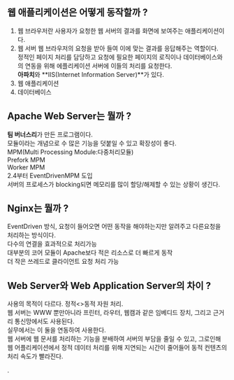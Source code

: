 
## 웹 애플리케이션은 어떻게 동작할까 ?
1. 웹 브라우저란 사용자가 요청한 웹 서버의 결과를 화면에 보여주는 애플리케이션이다.
2. 웹 서버 웹 브라우저의 요청을 받아 들여 이에 맞는 결과를 응답해주는 역할이다.<br/>
    정적인 페이지 처리를 담당하고 요청에 필요한 페이지의 로직이나 데이터베이스와의 연동을 위해 에플리케이션 서버에 이들의 처리를 요청한다.<br/>
    **아파치**와 **IIS(Internet Information Server)**가 있다.
3. 웹 애플리케이션
4. 데이터베이스

## Apache Web Server는 뭘까 ?
**팀 버너스리**가 만든 프로그램이다.<br/>
모듈이라는 개념으로 수 많은 기능을 덧붙일 수 있고 확장성이 좋다.<br/>
MPM(Multi Processing Module:다중처리모듈)<br/>
Prefork MPM<br/>
Worker MPM<br/>
2.4부터 EventDrivenMPM 도입<br/>
서버의 프로세스가 blocking되면 메모리를 많이 할당/해제할 수 있는 상황이 생긴다.<br/>

## Nginx는 뭘까 ?
EventDriven 방식, 요청이 들어오면 어떤 동작을 해야하는지만 알려주고 다른요청을 처리하는 방식이다.<br/>
다수의 연결을 효과적으로 처리가능<br/>
대부분의 코어 모듈이 Apache보다 적은 리소스로 더 빠르게 동작<br/>
더 작은 쓰레드로 클라이언트 요청 처리 가능<br/>

## Web Server와 Web Application Server의 차이 ?
사용의 목적이 다르다. 정적<>동적 자원 처리.<br/>
웹 서버는 WWW 뿐만아니라 프린터, 라우터, 웹캠과 같은 임베디드 장치, 그리고 근거리 통신망에서도 사용된다.<br/>
실무에서는 이 둘을 연동하여 사용한다.<br/>
웹 서버에 웹 문서를 처리하는 기능을 분배하여 서버의 부담을 줄일 수 있고, 그로인해 웹 어플리케이션에서 정적 데이터 처리를 위해 지연되는 시간이 줄어들어 동적 컨텐츠의 처리 속도가 빨라진다.<br/>

.